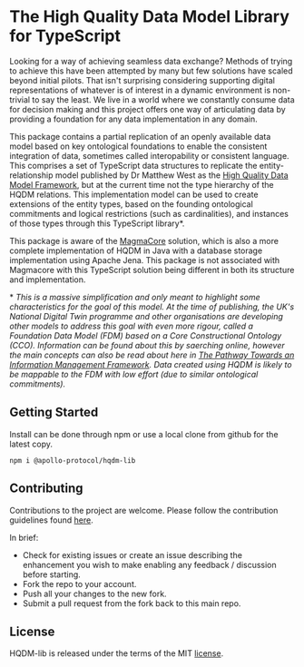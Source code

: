 # The High Quality Data Model Library for TypeScript

Looking for a way of achieving seamless data exchange? Methods of trying to achieve this have been attempted by many but few solutions have scaled beyond initial pilots. That isn't surprising considering supporting digital representations of whatever is of interest in a dynamic environment is non-trivial to say the least. We live in a world where we constantly consume data for decision making and this project offers one way of articulating data by providing a foundation for any data implementation in any domain.

This package contains a partial replication of an openly available data model based on key ontological foundations to enable the consistent integration of data, sometimes called interopability or consistent language. This comprises a set of TypeScript data structures to replicate the entity-relationship model published by Dr Matthew West as the [High Quality Data Model Framework](https://hqdmtop.github.io/hqdmFramework/), but at the current time not the type hierarchy of the HQDM relations. This implementation model can be used to create extensions of the entity types, based on the founding ontological commitments and logical restrictions (such as cardinalities), and instances of those types through this TypeScript library*.

This package is aware of the [MagmaCore](https://github.com/gchq/MagmaCore) solution, which is also a more complete implementation of HQDM in Java with a database storage implementation using Apache Jena. This package is not associated with Magmacore with this TypeScript solution being different in both its structure and implementation.

\* _This is a massive simplification and only meant to highlight some characteristics for the goal of this model. At the time of publishing, the UK's National Digital Twin programme and other organisations are developing other models to address this goal with even more rigour, called a Foundation Data Model (FDM) based on a Core Constructional Ontology (CCO). Information can be found about this by saerching online, however the main concepts can also be read about here in [The Pathway Towards an Information Management Framework](https://www.cdbb.cam.ac.uk/files/the_pathway_towards_an_imf.pdf). Data created using HQDM is likely to be mappable to the FDM with low effort (due to similar ontological commitments)._

## Getting Started

Install can be done through npm or use a local clone from github for the latest copy.

`npm i @apollo-protocol/hqdm-lib`

## Contributing

Contributions to the project are welcome. Please follow the contribution guidelines found [here](CONTRIBUTING.md).

In brief:
- Check for existing issues or create an issue describing the enhancement you wish to make enabling any feedback / discussion before starting.
- Fork the repo to your account.
- Push all your changes to the new fork.
- Submit a pull request from the fork back to this main repo.

## License

HQDM-lib is released under the terms of the MIT [license](license.md).

